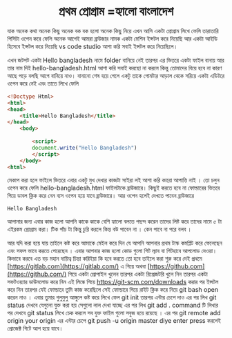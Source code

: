 <h1 align="center">প্রথম প্রোগ্রাম =হ্যালো বাংলাদেশ </h1>
যাক অনেক কথা অনেক কিছু অনেক বক বক হলো অনেক কিছু নিয়ে এখন আসি একটা প্রোগ্রাম লিখে ফেলি তারাতারি পিসিটা ওপেন করে ফেলি অনেক আগেই আমরা ব্রাউজার নামক একটা মেশিন ইন্সটল করে নিয়েছি আর একটা আইডি হিসেবে ইন্সটল করে নিয়েছি vs code studio আশা করি সবাই ইন্সটল করে নিয়েছিলে। 

এখন জটপট একটা Hello bangladesh নামে  folder বানিয়ে নেই তারপর এর ভিতরে একটা ফাইল বানায় আর তার নাম দিই  hello-bangladesh.html আশা করি সবাই করছো না করলে কিন্তু তোমাদের বিয়ে হবে না কারণ আছে পড়ে বলছি আগে বানিয়ে নাও। বানানো শেষ হয়ে গেলে একটু তাকে গোমটার আড়াল থেকে সরিয়ে একটা এডিটরে ওপেন করে নেই এবং তাতে লিখে ফেলি

```html
<!Doctype Html>
<html>
<head>
    <title>Hello Bangladesh</title>
</head>
    <body>
        
        <script>
        document.write("Hello Bangladesh")
        </script>
    </body>
<html>
```



মেকাপ করা হলে ফাইলে ভিতরে এবার একটু মুখ দেখার কাজটা সাইরা লই আশা করি কারো আপাত্তি নাই । তো চলুন ওপেন করে ফেলি hello-bangladesh.html ফাইলটাকে ব্রাউজারে। কিছুই করতে হবে না ফোল্ডারের ভিতরে গিয়ে ডাবল ক্লিক করে নেন ব্যস ওপেন হয়ে যাবে ব্রাউজারে। আর ওপেন হলেই দেখতে পাবেন ব্রাউজারে

```Hello Bangladesh```

আপানার জন্য এবার কাজ হলো  আপনি কাকে কাকে বেশি হ্যালো বলতে পছন্দ করেন তাদের লিষ্ট করে তাদের নামে ৫ টা এইরকম প্রোগ্রাম করা। টিক পাঁচ টা কিন্তু চুরি করলে কিন্ত বউ পাবেন না । কেন পাবে না পরে বলব ।

আর যদি করা হয়ে যায় তাইলে কষ্ট করে আমাকে মেইল করে দিন যে আপনি আপনার প্রথম টাস্ক কমপ্লিট করে ফেলেছেন এবং সফল ভাবে করতে পেরেছেন । এবার আপনার কাজ হলো কোড গুলো গিট ল্যাব বা গিটহাবে আপলোড দেওয়া। কিভাবে করবে এত বড় মহান দায়িত্ব চিন্তা করিইয়া কি হবে করতে তো হবে তাইলে করা শুরু করে দেই  প্রথমে  [https://gitlab.com](https://gitlab.com/) এ গিয়ে অথবা [https://github.com](https://github.com/) গিয়ে একটা প্রোপাইল খুলেন তারপর একটা রিপ্রেজটরি খুলে নিন তারপর একটা সফটওয়্যার ডাউনলোড করে নিন এই লিঙ্কে গিয়ে <https://git-scm.com/downloads> করার পর ইন্সটল করে নিন তারপর যেই ফোল্ডারে তুমি কাজ করেছিলে সেই ফোল্ডারে গিয়ে রাইট ক্লিক করে নিয়ে git bash open করেন নাও । এবার তুমার গুলুমুলু আঙ্গুলে কষ্ট করে লিখে ফেল git init তারপর এন্টার চেপে দাও এর পর লিখ git status দেখবে যেগুলো যুক্ত করা হয় সেগুলো লাল দেখা যাচ্ছে এর পর লিখ  git add . command টি লিখার পর দেখবে git status লিখে চেক করলে সব যুক্ত ফাইল গুলো সবুজ হয়ে রয়েছে । এর পর  git remote add origin your origin এর এন্টার চেপে git push -u origin master diye enter press করলেই প্রোজেক্ট গিটে  আপ হয়ে যাবে।











